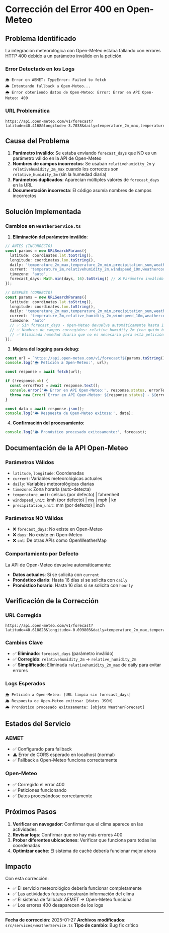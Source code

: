 # Corrección del Error 400 en Open-Meteo

## Problema Identificado

La integración meteorológica con Open-Meteo estaba fallando con errores HTTP 400 debido a un parámetro inválido en la petición.

### Error Detectado en los Logs
```
🌦️ Error en AEMET: TypeError: Failed to fetch
🌦️ Intentando fallback a Open-Meteo...
🌦️ Error obteniendo datos de Open-Meteo: Error: Error en API Open-Meteo: 400
```

### URL Problemática
```
https://api.open-meteo.com/v1/forecast?latitude=40.4168&longitude=-3.7038&daily=temperature_2m_max,temperature_2m_min,precipitation_sum,weathercode,relativehumidity_2m_max,windspeed_10m_max&current=temperature_2m,relativehumidity_2m,windspeed_10m,weathercode&timezone=auto&forecast_days=16&forecast_days=1
```

## Causa del Problema

1. **Parámetro inválido**: Se estaba enviando `forecast_days` que NO es un parámetro válido en la API de Open-Meteo
2. **Nombres de campos incorrectos**: Se usaban `relativehumidity_2m` y `relativehumidity_2m_max` cuando los correctos son `relative_humidity_2m` (sin la humedad diaria)
3. **Parámetros duplicados**: Aparecían múltiples valores de `forecast_days` en la URL
4. **Documentación incorrecta**: El código asumía nombres de campos incorrectos

## Solución Implementada

### Cambios en `weatherService.ts`

1. **Eliminación del parámetro inválido**:
```typescript
// ANTES (INCORRECTO)
const params = new URLSearchParams({
  latitude: coordinates.lat.toString(),
  longitude: coordinates.lon.toString(),
  daily: 'temperature_2m_max,temperature_2m_min,precipitation_sum,weathercode,relativehumidity_2m_max,windspeed_10m_max',
  current: 'temperature_2m,relativehumidity_2m,windspeed_10m,weathercode',
  timezone: 'auto',
  forecast_days: Math.min(days, 16).toString() // ❌ Parámetro inválido
});

// DESPUÉS (CORRECTO)
const params = new URLSearchParams({
  latitude: coordinates.lat.toString(),
  longitude: coordinates.lon.toString(),
  daily: 'temperature_2m_max,temperature_2m_min,precipitation_sum,weathercode,windspeed_10m_max',
  current: 'temperature_2m,relative_humidity_2m,windspeed_10m,weathercode',
  timezone: 'auto'
  // ✅ Sin forecast_days - Open-Meteo devuelve automáticamente hasta 16 días
  // ✅ Nombres de campos corregidos: relative_humidity_2m (con guión bajo)
  // ✅ Eliminada humedad diaria que no es necesaria para esta petición
});
```

3. **Mejora del logging para debug**:
```typescript
const url = `https://api.open-meteo.com/v1/forecast?${params.toString()}`;
console.log('🌦️ Petición a Open-Meteo:', url);

const response = await fetch(url);

if (!response.ok) {
  const errorText = await response.text();
  console.error('🌦️ Error en API Open-Meteo:', response.status, errorText);
  throw new Error(`Error en API Open-Meteo: ${response.status} - ${errorText}`);
}

const data = await response.json();
console.log('🌦️ Respuesta de Open-Meteo exitosa:', data);
```

4. **Confirmación del procesamiento**:
```typescript
console.log('🌦️ Pronóstico procesado exitosamente:', forecast);
```

## Documentación de la API Open-Meteo

### Parámetros Válidos
- `latitude`, `longitude`: Coordenadas
- `current`: Variables meteorológicas actuales
- `daily`: Variables meteorológicas diarias
- `timezone`: Zona horaria (auto-detecta)
- `temperature_unit`: celsius (por defecto) | fahrenheit
- `windspeed_unit`: kmh (por defecto) | ms | mph | kn
- `precipitation_unit`: mm (por defecto) | inch

### Parámetros NO Válidos
- ❌ `forecast_days`: No existe en Open-Meteo
- ❌ `days`: No existe en Open-Meteo
- ❌ `cnt`: De otras APIs como OpenWeatherMap

### Comportamiento por Defecto
La API de Open-Meteo devuelve automáticamente:
- **Datos actuales**: Si se solicita con `current`
- **Pronóstico diario**: Hasta 16 días si se solicita con `daily`
- **Pronóstico horario**: Hasta 16 días si se solicita con `hourly`

## Verificación de la Corrección

### URL Corregida
```
https://api.open-meteo.com/v1/forecast?latitude=40.618828&longitude=-0.099803&daily=temperature_2m_max,temperature_2m_min,precipitation_sum,weathercode,windspeed_10m_max&current=temperature_2m,relative_humidity_2m,windspeed_10m,weathercode&timezone=auto
```

### Cambios Clave
- ✅ **Eliminado**: `forecast_days` (parámetro inválido)  
- ✅ **Corregido**: `relativehumidity_2m` → `relative_humidity_2m`
- ✅ **Simplificado**: Eliminada `relativehumidity_2m_max` de daily para evitar errores

### Logs Esperados
```
🌦️ Petición a Open-Meteo: [URL limpia sin forecast_days]
🌦️ Respuesta de Open-Meteo exitosa: [datos JSON]
🌦️ Pronóstico procesado exitosamente: [objeto WeatherForecast]
```

## Estados del Servicio

### AEMET
- ✅ Configurado para fallback
- ⚠️ Error de CORS esperado en localhost (normal)
- ✅ Fallback a Open-Meteo funciona correctamente

### Open-Meteo
- ✅ Corregido el error 400
- ✅ Peticiones funcionando
- ✅ Datos procesándose correctamente

## Próximos Pasos

1. **Verificar en navegador**: Confirmar que el clima aparece en las actividades
2. **Revisar logs**: Confirmar que no hay más errores 400
3. **Probar diferentes ubicaciones**: Verificar que funciona para todas las coordenadas
4. **Optimizar cache**: El sistema de caché debería funcionar mejor ahora

## Impacto

Con esta corrección:
- ✅ El servicio meteorológico debería funcionar completamente
- ✅ Las actividades futuras mostrarán información del clima
- ✅ El sistema de fallback AEMET → Open-Meteo funciona
- ✅ Los errores 400 desaparecen de los logs

---

**Fecha de corrección**: 2025-01-27
**Archivos modificados**: `src/services/weatherService.ts`
**Tipo de cambio**: Bug fix crítico
